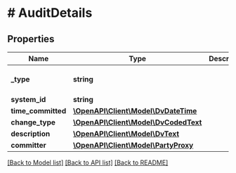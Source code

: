 # # AuditDetails

## Properties

Name | Type | Description | Notes
------------ | ------------- | ------------- | -------------
**_type** | **string** |  | [optional] [default to 'AUDIT_DETAILS']
**system_id** | **string** |  |
**time_committed** | [**\OpenAPI\Client\Model\DvDateTime**](DvDateTime.md) |  |
**change_type** | [**\OpenAPI\Client\Model\DvCodedText**](DvCodedText.md) |  |
**description** | [**\OpenAPI\Client\Model\DvText**](DvText.md) |  | [optional]
**committer** | [**\OpenAPI\Client\Model\PartyProxy**](PartyProxy.md) |  |

[[Back to Model list]](../../README.md#models) [[Back to API list]](../../README.md#endpoints) [[Back to README]](../../README.md)

